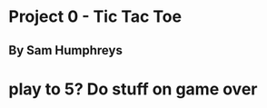Project 0 - Tic Tac Toe
=======================
By Sam Humphreys
----------------

# play to 5? Do stuff on game over
